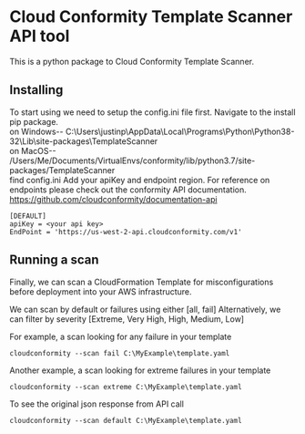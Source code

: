 # Cloud Conformity Template Scanner API tool

This is a python package to Cloud Conformity Template Scanner. 

## Installing

To start using we need to setup the config.ini file first.
Navigate to the install pip package. <br>
on Windows-- C:\Users\justinp\AppData\Local\Programs\Python\Python38-32\Lib\site-packages\TemplateScanner <br>
on MacOS-- /Users/Me/Documents/VirtualEnvs/conformity/lib/python3.7/site-packages/TemplateScanner <br>
find config.ini
Add your apiKey and endpoint region.
For reference on endpoints please check out the conformity API documentation.
https://github.com/cloudconformity/documentation-api

```
[DEFAULT]
apiKey = <your api key>
EndPoint = 'https://us-west-2-api.cloudconformity.com/v1'
```
## Running a scan

Finally, we can scan a CloudFormation Template for misconfigurations before deployment into your AWS infrastructure.

We can scan by default or failures using either [all, fail]
Alternatively, we can filter by severity [Extreme, Very High, High, Medium, Low]

For example, a scan looking for any failure in your template
```
cloudconformity --scan fail C:\MyExample\template.yaml
```
Another example, a scan looking for extreme failures in your template
```
cloudconformity --scan extreme C:\MyExample\template.yaml
```
To see the original json response from API call
```
cloudconformity --scan default C:\MyExample\template.yaml